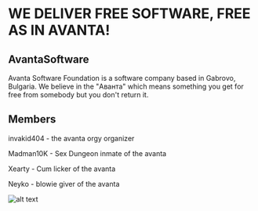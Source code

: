 # WE DELIVER FREE SOFTWARE, FREE AS IN AVANTA!
## AvantaSoftware
Avanta Software Foundation is a software company based in Gabrovo, Bulgaria. We believe in the "Аванта" which means something you get for free from somebody but you don't return it.

## Members 

invakid404 - the avanta orgy organizer

Madman10K - Sex Dungeon inmate of the avanta

Xearty - Cum licker of the avanta

Neyko - blowie giver of the avanta

![alt text](https://github.com/AvantaSoftwareFoundation/AvantaSoftwareFoundationReadme/blob/master/avanta.png "Avanta")
